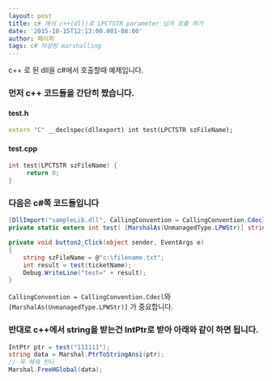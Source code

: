 ```yaml
---
layout: post
title: c# 에서 c++(dll)로 LPCTSTR parameter 넘겨 호출 하기
date: '2015-10-15T12:13:00.001-08:00'
author: 페이퍼
tags: c# 마샬링 marshalling
---
```

c++ 로 된 dll을 c#에서 호출할때 예제입니다.

### 먼저 c++ 코드들을 간단히 짰습니다.
#### test.h
```cpp
extern "C" __declspec(dllexport) int test(LPCTSTR szFileName);
```

#### test.cpp
```cpp
int test(LPCTSTR szFileName) {
     return 0;
}
```

### 다음은 c#쪽 코드들입니다
```csharp
[DllImport("sampleLib.dll", CallingConvention = CallingConvention.Cdecl)]
private static extern int test( [MarshalAs(UnmanagedType.LPWStr)] string szFileName);

private void button2_Click(object sender, EventArgs e)
{
    string szFileName = @"c:\filename.txt";
    int result = test(ticketName);
    Debug.WriteLine("test=" + result);
}
```

```CallingConvention = CallingConvention.Cdecl```와 ```[MarshalAs(UnmanagedType.LPWStr)]``` 가 중요합니다.

### 반대로 c++에서 string을 받는건 IntPtr로 받아 아래와 같이 하면 됩니다.
```csharp
IntPtr ptr = test("111111");
string data = Marshal.PtrToStringAnsi(ptr);
// 꼭 해제 한다
Marshal.FreeHGlobal(data);
```

